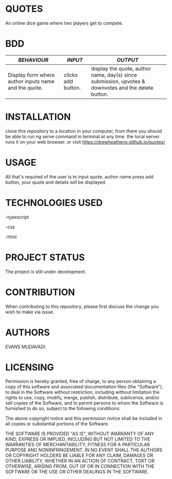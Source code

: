 # **QUOTES**
An online dice game where two players get to compete.

# **BDD**

| *BEHAVIOUR*        |  *INPUT*       |  *OUTPUT*      |
|-----------------|-------------|-------------|
|Display form where author inputs name and the quote.|clicks add button.|display the quote, author name, day(s) since submission, upvotes & downvotes and the delete button.|



# **INSTALLATION**

clone this repository to a location in your computer, from there you should be able to run ng serve command in terminal at any time. the local server runs it on your web browser. or visit https://drewheathens.github.io/quotes/

# **USAGE**

All that's required of the user is to input quote, author name press add button, your quote and details will be displayed.

# **TECHNOLOGIES USED**

-typescript

-css

-html



# **PROJECT STATUS**

The project is still under development.

# **CONTRIBUTION**

When contributing to this repository, please first discuss the change you wish to make via issue.

# **AUTHORS**

_EVANS MUDAVADI_.

# **LICENSING**

Permission is hereby granted, free of charge, to any person obtaining a copy of this software and associated documentation files (the "Software"), to deal in the Software without restriction, including without limitation the rights to use, copy, modify, merge, publish, distribute, sublicense, and/or sell copies of the Software, and to permit persons to whom the Software is furnished to do so, subject to the following conditions:

The above copyright notice and this permission notice shall be included in all copies or substantial portions of the Software.

THE SOFTWARE IS PROVIDED "AS IS", WITHOUT WARRANTY OF ANY KIND, EXPRESS OR IMPLIED, INCLUDING BUT NOT LIMITED TO THE WARRANTIES OF MERCHANTABILITY, FITNESS FOR A PARTICULAR PURPOSE AND NONINFRINGEMENT. IN NO EVENT SHALL THE AUTHORS OR COPYRIGHT HOLDERS BE LIABLE FOR ANY CLAIM, DAMAGES OR OTHER LIABILITY, WHETHER IN AN ACTION OF CONTRACT, TORT OR OTHERWISE, ARISING FROM, OUT OF OR IN CONNECTION WITH THE SOFTWARE OR THE USE OR OTHER DEALINGS IN THE SOFTWARE.
